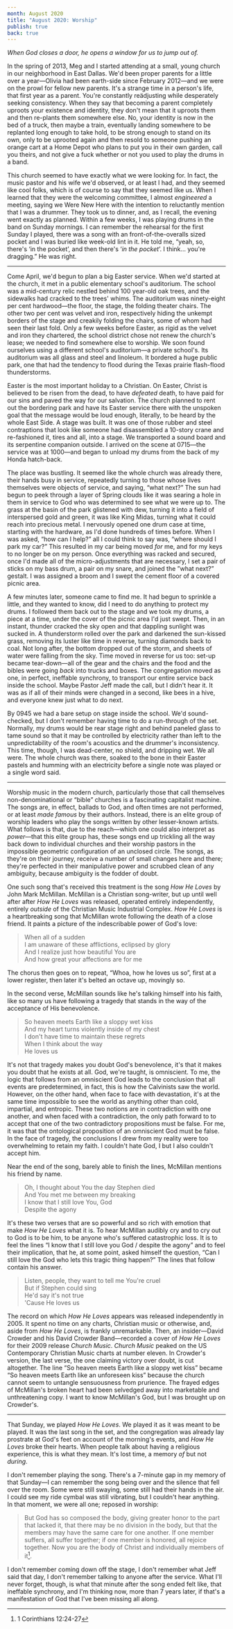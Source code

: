 ```yaml
---
month: August 2020
title: "August 2020: Worship"
publish: true
back: true
---
```


_When God closes a door, he opens a window for us to jump out of._

<!--more-->

In the spring of 2013, Meg and I started attending at a small, young
church in our neighborhood in East Dallas. We'd been proper parents
for a little over a year—Olivia had been earth-side since February
2012—and we were on the prowl for fellow new parents. It's a strange
time in a person's life, that first year as a parent. You're
constantly reädjusting while desperately seeking consistency. When
they say that becoming a parent completely uproots your existence and
identity, they don't mean that it uproots them and then re-plants them
somewhere else. No, your identity is now in the bed of a truck, then
maybe a train, eventually landing somewhere to be replanted long
enough to take hold, to be strong enough to stand on its own, only to
be uprooted again and then resold to someone pushing an orange cart at
a Home Depot who plans to put you in their own garden, call you
theirs, and not give a fuck whether or not you used to play the drums
in a band.

This church seemed to have exactly what we were looking for. In fact,
the music pastor and his wife we'd observed, or at least I had, and
they seemed like cool folks, which is of course to say that they
seemed like us. When I learned that they were the welcoming committee,
I almost _engineered_ a meeting, saying we Were New Here with the
intention to reluctantly mention that I was a drummer. They took us to
dinner, and, as I recall, the evening went exactly as planned. Within
a few weeks, I was playing drums in the band on Sunday mornings. I can
remember the rehearsal for the first Sunday I played, there was a song
with an front-of-the-overalls sized pocket and I was buried like
week-old lint in it. He told me, “yeah, so, there's ‘in the pocket’,
and then there's ‘_in the pocket_’. I think… you're dragging.” He was
right.

---

Come April, we'd begun to plan a big Easter service. When we'd started
at the church, it met in a public elementary school's auditorium. The
school was a mid-century relic nestled behind 100 year-old oak trees,
and the sidewalks had cracked to the trees' whims. The auditorium was
ninety-eight per cent hardwood—the floor, the stage, the folding
theater chairs. The other two per cent was velvet and iron,
respectively hiding the unkempt borders of the stage and creakily
folding the chairs, some of whom had seen their last fold. Only a few
weeks before Easter, as rigid as the velvet and iron they chartered,
the school district chose not renew the church's lease; we needed to
find somewhere else to worship. We soon found ourselves using a
different school's auditorium—a private school's. Its auditorium was
all glass and steel and linoleum. It bordered a huge public park, one
that had the tendency to flood during the Texas prairie flash-flood
thunderstorms.

Easter is the most important holiday to a Christian. On Easter, Christ
is believed to be risen from the dead, to have _defeated_ death, to
have paid for our sins and paved the way for our salvation. The church
planned to rent out the bordering park and have its Easter service
there with the unspoken goal that the message would be loud enough,
literally, to be heard by the whole East Side. A stage was built. It
was one of those rubber and steel contraptions that look like someone
had disassembled a 10-story crane and re-fashioned it, tires and all,
into a stage. We transported a sound board and its serpentine
companion outside. I arrived on the scene at 0715—the service was at
1000—and began to unload my drums from the back of my Honda
hatch-back.

The place was bustling. It seemed like the whole church was already
there, their hands busy in service, repeatedly turning to those whose
lives themselves were objects of service, and saying, “what next?” The
sun had begun to peek through a layer of Spring clouds like it was
searing a hole in them in service to God who was determined to see
what we were up to. The grass at the basin of the park glistened with
dew, turning it into a field of interspersed gold and green, it was
like King Midas, turning what it could reach into precious metal. I
nervously opened one drum case at time, starting with the hardware, as
I'd done hundreds of times before. When I was asked, “how can I help?”
all I could think to say was, “where should I park my car?” This
resulted in my car being moved _for_ me, and for my keys to no longer
be on my person. Once everything was racked and secured, once I'd made
all of the micro-adjustments that are necessary, I set a pair of
sticks on my bass drum, a pair on my snare, and joined the ”what
next?” gestalt. I was assigned a broom and I swept the cement floor of
a covered picnic area.

A few minutes later, someone came to find me. It had begun to sprinkle
a little, and they wanted to know, did I need to do anything to
protect my drums. I followed them back out to the stage and we took my
drums, a piece at a time, under the cover of the picnic area I'd just
swept. Then, in an instant, thunder cracked the sky open and that
dappling sunlight was sucked in. A thunderstorm rolled over the park
and darkened the sun-kissed grass, removing its luster like time in
reverse, turning diamonds back to coal. Not long after, the bottom
dropped out of the storm, and sheets of water were falling from the
sky. Time moved in reverse for us too: set-up became tear-down—all of
the gear and the chairs and the food and the bibles were going _back_
into trucks and boxes. The congregation moved as one, in perfect,
ineffable synchrony, to transport our entire service back inside the
school. Maybe Pastor Jeff made the call, but I didn't hear it. It was
as if all of their minds were changed in a second, like bees in a
hive, and everyone knew just what to do next.

By 0945 we had a bare setup on stage inside the school. We'd
sound-checked, but I don't remember having time to do a run-through of
the set. Normally, my drums would be rear stage right and behind
paneled glass to tame sound so that it may be controlled by
electricity rather than left to the unpredictability of the room's
acoustics and the drummer's inconsistency. This time, though, I was
dead-center, no shield, and dripping wet. We all were. The whole
church was there, soaked to the bone in their Easter pastels and
humming with an electricity before a single note was played or a
single word said.

---

Worship music in the modern church, particularly those that call
themselves non-denominational or “bible” churches is a fascinating
capitalist machine. The songs are, in effect, ballads to God, and
often times are not performed, or at least _made famous_ by their
authors. Instead, there is an elite group of worship leaders who play
the songs written by other lesser-known artists. What follows is that,
due to the reach—which one could also interpret as _power_—that this
elite group has, these songs end up trickling all the way back down to
individual churches and their worship pastors in the impossible
geometric configuration of an unclosed circle. The songs, as they're
on their journey, receive a number of small changes here and there;
they're perfected in their manipulative power and scrubbed clean of
any ambiguity, because ambiguity is the fodder of doubt.

One such song that's received this treatment is the song _How He
Loves_ by John Mark McMillan. McMillan is a Christian song-writer, but
up until well after after _How He Loves_ was released, operated
entirely independently, entirely _outside_ of the Christian Music
Industrial Complex. _How He Loves_ is a heartbreaking song that
McMillan wrote following the death of a close friend. It paints a
picture of the indescribable power of God's love:

> When all of a sudden <br>
> I am unaware of these afflictions, eclipsed by glory <br>
> And I realize just how beautiful You are <br>
> And how great your affections are for me

The chorus then goes on to repeat, “Whoa, how he loves us so”, first
at a lower register, then later it's belted an octave up, movingly so.

In the second verse, McMillan sounds like he's talking himself into
his faith, like so many us have following a tragedy that stands in the
way of the acceptance of His benevolence.

> So heaven meets Earth like a sloppy wet kiss <br>
> And my heart turns violently inside of my chest <br>
> I don't have time to maintain these regrets <br>
> When I think about the way <br>
> He loves us

It's not that tragedy makes you doubt God's benevolence, it's that it
makes you doubt that he exists at all. God, we're taught, is
omniscient. To me, the logic that follows from an omniscient God leads
to the conclusion that all events are predetermined, in fact, this is
how the Calvinists saw the world. However, on the other hand, when
face to face with devastation, it's at the same time impossible to see
the world as anything other than cold, impartial, and entropic. These
two notions are in contradiction with one another, and when faced with
a contradiction, the only path forward to to accept that one of the
two contradictory propositions must be false. For me, it was that the
ontological proposition of an omniscient God must be false. In the
face of tragedy, the conclusions I drew from my reality were too
overwhelming to retain my faith. I couldn't hate God, I but I also
couldn't accept him.

Near the end of the song, barely able to finish the lines, McMillan
mentions his friend by name.

> Oh, I thought about You the day Stephen died <br>
> And You met me between my breaking <br>
> I know that I still love You, God <br>
> Despite the agony

It's these two verses that are so powerful and so rich with emotion
that make _How He Loves_ what it is. To hear McMillan audibly cry and
to cry out to God is to be him, to be anyone who's suffered
catastrophic loss. It is to feel the lines “I know that I still love
you God / despite the agony” and to feel their implication, that he,
at some point, asked himself the question, “Can I still love the God
who lets this tragic thing happen?” The lines that follow contain his
answer.

> Listen, people, they want to tell me You're cruel <br>
> But if Stephen could sing <br>
> He'd say it's not true <br>
> 'Cause He loves us

The record on which _How He Loves_ appears was released independently
in 2005. It spent no time on any charts, Christian music or otherwise,
and, aside from _How He Loves_, is frankly unremarkable. Then, an
insider—David Crowder and his David Crowder Band—recorded a cover of
_How He Loves_ for their 2009 release _Church Music_. _Church Music_
peaked on the US Contemporary Christian Music charts at number
eleven. In Crowder's version, the last verse, the one claiming victory
over doubt, is cut altogether. The line “So heaven meets Earth like a
sloppy wet kiss” became “So heaven meets Earth like an unforeseen
kiss” because the church cannot seem to untangle sensuousness from
prurience. The frayed edges of McMillan's broken heart had been
selvedged away into marketable and unthreatening copy. I want to know
McMillan's God, but I was brought up on Crowder's.

---

That Sunday, we played _How He Loves_. We played it as it was meant to
be played. It was the last song in the set, and the congregation was
already lay prostrate at God's feet on account of the morning's
events, and _How He Loves_ broke their hearts. When people talk about
having a religious experience, this is what they mean. It's lost time,
a memory _of_ but not _during_.

I don't remember playing the song. There's a 7-minute gap in my memory
of that Sunday—I can remember the song being over and the silence that
fell over the room. Some were still swaying, some still had their
hands in the air. I could see my ride cymbal was still vibrating, but
I couldn't hear anything. In that moment, we were all one; reposed in
worship:

>  But God has so composed the body, giving greater honor to the part
>  that lacked it, that there may be no division in the body, but that
>  the members may have the same care for one another. If one member
>  suffers, all suffer together; if one member is honored, all
>  rejoice together. Now you are the body of Christ and individually
>  members of it[^1].

I don't remember coming down off the stage, I don't remember what Jeff
said that day, I don't remember talking to anyone after the
service. What I'll never forget, though, is what that minute after the
song ended felt like, that ineffable synchrony, and I'm thinking now,
more than 7 years later, if that's a manifestation of God that I've
been missing all along.

[^1]: 1 Corinthians 12:24-27
